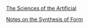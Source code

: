 [The Sciences of the Artificial](https://www.amazon.com/Sciences-Artificial-3rd-Herbert-Simon/dp/0262691914/ref=sr_1_1?crid=UOQL89RLSDDB&keywords=the+sciences+of+the+artificial&qid=1581411413&sprefix=the+sciences+of+the%2Caps%2C250&sr=8-1)

[Notes on the Synthesis of Form](https://www.amazon.com/Notes-Synthesis-Form-Harvard-Paperbacks/dp/0674627512/ref=sr_1_1?keywords=Notes+on+the+Synthesis+of+Form&qid=1581412998&sr=8-1)